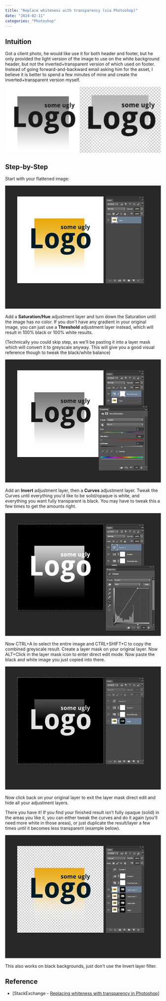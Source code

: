 ```yaml
---
title: "Replace whiteness with transparency (via Photoshop)"
date: "2024-02-11"
categories: "Photoshop"
---
```


## Intuition

Got a client photo, he would like use it for both header and footer, but he only provided the light version of the image to use on the white background header, but not the inverted+transparent version of which used on footer. Instead of going forward-and-backward email asking him for the asset, I believe it is better to spend a few minutes of mine and create the inverted+transparent version myself.

![2024-02-12T094701AEST](2024-02-12T094701AEST.jpg)



## Step-by-Step

Start with your flattened image:

![enter image description here](R51xa.png)

Add a **Saturation/Hue** adjustment layer and turn down the Saturation until the image has no color. If you don't have any gradient in your original image, you can just use a **Threshold** adjustment layer instead, which will result in 100% black or 100% white results.

(Technically you could skip step, as we'll be pasting it into a layer mask which will convert it to greyscale anyway. This will give you a good visual reference though to tweak the black/white balance)

![enter image description here](Cb8W5.png)

Add an **Invert** adjustment layer, then a **Curves** adjustment layer. Tweak the Curves until everything you'd like to be solid/opaque is white, and everything you want fully transparent is black. You may have to tweak this a few times to get the amounts right.

![enter image description here](LeGeq.png)

Now CTRL+A to select the entire image and CTRL+SHIFT+C to copy the combined greyscale result. Create a layer mask on your original layer. Now ALT+Click in the layer mask icon to enter direct edit mode. Now paste the black and white image you just copied into there.

![enter image description here](iARQ4.png)

Now click back on your original layer to exit the layer mask direct edit and hide all your adjustment layers.

There you have it! If you find your finished result isn't fully opaque (solid) in the areas you like it, you can either tweak the curves and do it again (you'll need more white in those areas), or just duplicate the result/layer a few times until it becomes less transparent (example below).

![enter image description here](hYng9.png)

This also works on black backgrounds, just don't use the Invert layer filter.







## Reference



-   [StackExchange - [Replacing whiteness with transparency in Photoshop](https://graphicdesign.stackexchange.com/questions/21685/replacing-whiteness-with-transparency-in-photoshop)]








